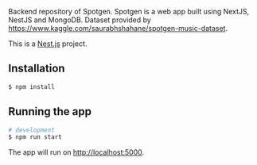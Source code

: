 Backend repository of Spotgen. Spotgen is a web app built using NextJS, NestJS and MongoDB. Dataset provided by https://www.kaggle.com/saurabhshahane/spotgen-music-dataset.  

This is a [Nest.js](https://nestjs.com/) project.

## Installation

```bash
$ npm install
```

## Running the app

```bash
# development
$ npm run start
```

The app will run on [http://localhost:5000](http://localhost:5000).
